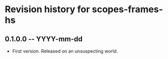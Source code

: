 # Revision history for scopes-frames-hs

## 0.1.0.0 -- YYYY-mm-dd

* First version. Released on an unsuspecting world.
